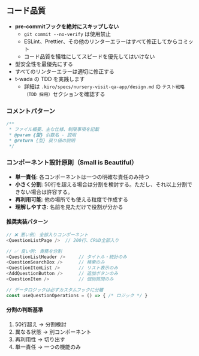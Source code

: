## コード品質

- **pre-commitフックを絶対にスキップしない**
  - `git commit --no-verify` は使用禁止
  - ESLint、Prettier、その他のリンターエラーはすべて修正してからコミット
  - コード品質を犠牲にしてスピードを優先してはいけない
- 型安全性を最優先にする
- すべてのリンターエラーは適切に修正する
- t-wada の TDD を実践します
  - 詳細は `.kiro/specs/nursery-visit-qa-app/design.md` の `テスト戦略（TDD 採用）`セクションを確認する

### コメントパターン

```ts
/**
 * ファイル概要、主な仕様、制限事項を記載
 * @param {型} 引数名 - 説明
 * @return {型} 戻り値の説明
 */
```

### コンポーネント設計原則（Small is Beautiful）

- **単一責任**: 各コンポーネントは一つの明確な責任のみ持つ
- **小さく分割**: 50行を超える場合は分割を検討する。ただし、それ以上分割できない場合は許容する。
- **再利用可能**: 他の場所でも使える粒度で作成する
- **理解しやすさ**: 名前を見ただけで役割が分かる

#### 推奨実装パターン

```ts
// ❌ 悪い例: 全部入りコンポーネント
<QuestionListPage />  // 200行、CRUD全部入り

// ✅ 良い例: 責務を分割
<QuestionListHeader />     // タイトル・統計のみ
<QuestionSearchBox />      // 検索のみ
<QuestionItemList />       // リスト表示のみ
<AddQuestionButton />      // 追加ボタンのみ
<QuestionItem />           // 個別質問のみ

// データロジックは必ずカスタムフックに分離
const useQuestionOperations = () => { /* ロジック */ }
```

#### 分割の判断基準

1. 50行超え → 分割検討
2. 異なる状態 → 別コンポーネント
3. 再利用性 → 切り出す
4. 単一責任 → 一つの機能のみ
